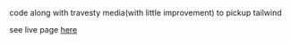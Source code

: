 code along with travesty media(with little improvement) to pickup tailwind

see live page [here](https://tailw-eight.vercel.app)
